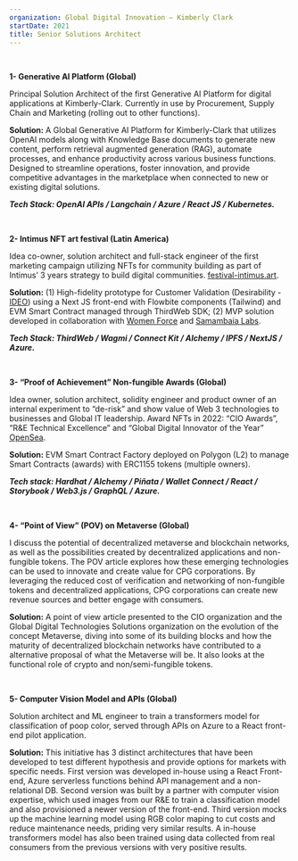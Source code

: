```yaml
---
organization: Global Digital Innovation – Kimberly Clark
startDate: 2021
title: Senior Solutions Architect
---
```


<br />

**1- Generative AI Platform (Global)**

Principal Solution Architect of the first Generative AI Platform for digital applications at Kimberly-Clark. Currently in use by Procurement, Supply Chain and Marketing (rolling out to other functions).

**Solution:** A Global Generative AI Platform for Kimberly-Clark that utilizes OpenAI models along with Knowledge Base documents to generate new content, perform retrieval augmented generation (RAG), automate processes, and enhance productivity across various business functions. Designed to streamline operations, foster innovation, and provide competitive advantages in the marketplace when connected to new or existing digital solutions.

**_Tech Stack: OpenAI APIs / Langchain / Azure / React JS / Kubernetes._**

<br />

**2- Intimus NFT art festival (Latin America)**

Idea co-owner, solution architect and full-stack engineer of the first marketing campaign utilizing NFTs for community building as part of Intimus’ 3 years strategy to build digital communities. [festival-intimus.art](https://festival-intimus.art).

**Solution:** (1) High-fidelity prototype for Customer Validation (Desirability - [IDEO](https://designthinking.ideo.com/)) using a Next JS front-end with Flowbite components (Tailwind) and EVM Smart Contract managed through ThirdWeb SDK; (2) MVP solution developed in collaboration with [Women Force](https://www.womenforce.art/) and [Samambaia Labs](https://www.samambaia.co/).

**_Tech Stack: ThirdWeb / Wagmi / Connect Kit / Alchemy / IPFS / NextJS / Azure._**

<br />

**3- “Proof of Achievement” Non-fungible Awards (Global)**

Idea owner, solution architect, solidity engineer and product owner of an internal experiment to “de-risk” and show value of Web 3 technologies to businesses and Global IT leadership. Award NFTs in 2022: “CIO Awards”, “R&E Technical Excellence” and “Global Digital Innovator of the Year” [OpenSea](https://opensea.io/KCexpLabs/created).

**Solution:** EVM Smart Contract Factory deployed on Polygon (L2) to manage Smart Contracts (awards) with ERC1155 tokens (multiple owners).

**_Tech stack: Hardhat / Alchemy / Piñata / Wallet Connect / React / Storybook / Web3.js / GraphQL / Azure._**

<br />

**4- “Point of View” (POV) on Metaverse (Global)**

I discuss the potential of decentralized metaverse and blockchain networks, as well as the possibilities created by decentralized applications and non-fungible tokens. The POV article explores how these emerging technologies can be used to innovate and create value for CPG corporations. By leveraging the reduced cost of verification and networking of non-fungible tokens and decentralized applications, CPG corporations can create new revenue sources and better engage with consumers.

**Solution:** A point of view article presented to the CIO organization and the Global Digital Technologies Solutions organization on the evolution of the concept Metaverse, diving into some of its building blocks and how the maturity of decentralized blockchain networks have contributed to a alternative proposal of what the Metaverse will be. It also looks at the functional role of crypto and non/semi-fungible tokens.

<br />

**5- Computer Vision Model and APIs (Global)**

Solution architect and ML engineer to train a transformers model for classification of poop color, served through APIs on Azure to a React front-end pilot application.

**Solution:** This initiative has 3 distinct architectures that have been developed to test different hypothesis and provide options for markets with specific needs. First version was developed in-house using a React Front-end, Azure serverless functions behind API management and a non-relational DB. Second version was built by a partner with computer vision expertise, which used images from our R&E to train a classification model and also provisioned a newer version of the front-end. Third version mocks up the machine learning model using RGB color maping to cut costs and reduce maintenance needs, priding very similar results. A in-house transformers model has also been trained using data collected from real consumers from the previous versions with very positive results.
